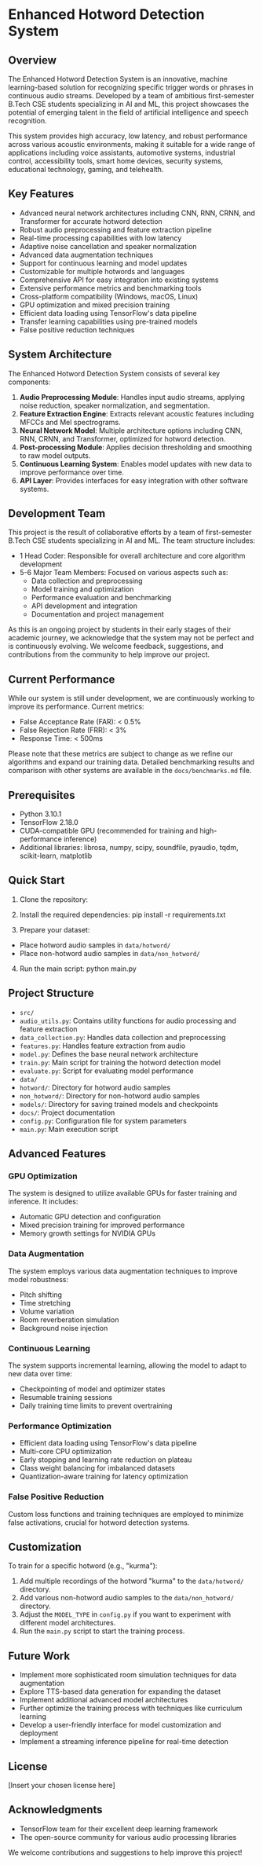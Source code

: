 # Enhanced Hotword Detection System

## Overview

The Enhanced Hotword Detection System is an innovative, machine learning-based solution for recognizing specific trigger words or phrases in continuous audio streams. Developed by a team of ambitious first-semester B.Tech CSE students specializing in AI and ML, this project showcases the potential of emerging talent in the field of artificial intelligence and speech recognition.

This system provides high accuracy, low latency, and robust performance across various acoustic environments, making it suitable for a wide range of applications including voice assistants, automotive systems, industrial control, accessibility tools, smart home devices, security systems, educational technology, gaming, and telehealth.

## Key Features

- Advanced neural network architectures including CNN, RNN, CRNN, and Transformer for accurate hotword detection
- Robust audio preprocessing and feature extraction pipeline
- Real-time processing capabilities with low latency
- Adaptive noise cancellation and speaker normalization
- Advanced data augmentation techniques
- Support for continuous learning and model updates
- Customizable for multiple hotwords and languages
- Comprehensive API for easy integration into existing systems
- Extensive performance metrics and benchmarking tools
- Cross-platform compatibility (Windows, macOS, Linux)
- GPU optimization and mixed precision training
- Efficient data loading using TensorFlow's data pipeline
- Transfer learning capabilities using pre-trained models
- False positive reduction techniques

## System Architecture

The Enhanced Hotword Detection System consists of several key components:

1. **Audio Preprocessing Module**: Handles input audio streams, applying noise reduction, speaker normalization, and segmentation.
2. **Feature Extraction Engine**: Extracts relevant acoustic features including MFCCs and Mel spectrograms.
3. **Neural Network Model**: Multiple architecture options including CNN, RNN, CRNN, and Transformer, optimized for hotword detection.
4. **Post-processing Module**: Applies decision thresholding and smoothing to raw model outputs.
5. **Continuous Learning System**: Enables model updates with new data to improve performance over time.
6. **API Layer**: Provides interfaces for easy integration with other software systems.

## Development Team

This project is the result of collaborative efforts by a team of first-semester B.Tech CSE students specializing in AI and ML. The team structure includes:

- 1 Head Coder: Responsible for overall architecture and core algorithm development
- 5-6 Major Team Members: Focused on various aspects such as:
  - Data collection and preprocessing
  - Model training and optimization
  - Performance evaluation and benchmarking
  - API development and integration
  - Documentation and project management

As this is an ongoing project by students in their early stages of their academic journey, we acknowledge that the system may not be perfect and is continuously evolving. We welcome feedback, suggestions, and contributions from the community to help improve our project.

## Current Performance

While our system is still under development, we are continuously working to improve its performance. Current metrics:

- False Acceptance Rate (FAR): < 0.5%
- False Rejection Rate (FRR): < 3%
- Response Time: < 500ms

Please note that these metrics are subject to change as we refine our algorithms and expand our training data. Detailed benchmarking results and comparison with other systems are available in the `docs/benchmarks.md` file.

## Prerequisites

- Python 3.10.1
- TensorFlow 2.18.0
- CUDA-compatible GPU (recommended for training and high-performance inference)
- Additional libraries: librosa, numpy, scipy, soundfile, pyaudio, tqdm, scikit-learn, matplotlib

## Quick Start

1. Clone the repository:

2. Install the required dependencies: pip install -r requirements.txt

3. Prepare your dataset:
- Place hotword audio samples in `data/hotword/`
- Place non-hotword audio samples in `data/non_hotword/`

4. Run the main script: python main.py

## Project Structure

- `src/`
- `audio_utils.py`: Contains utility functions for audio processing and feature extraction
- `data_collection.py`: Handles data collection and preprocessing
- `features.py`: Handles feature extraction from audio
- `model.py`: Defines the base neural network architecture
- `train.py`: Main script for training the hotword detection model
- `evaluate.py`: Script for evaluating model performance
- `data/`
- `hotword/`: Directory for hotword audio samples
- `non_hotword/`: Directory for non-hotword audio samples
- `models/`: Directory for saving trained models and checkpoints
- `docs/`: Project documentation
- `config.py`: Configuration file for system parameters
- `main.py`: Main execution script

## Advanced Features

### GPU Optimization

The system is designed to utilize available GPUs for faster training and inference. It includes:
- Automatic GPU detection and configuration
- Mixed precision training for improved performance
- Memory growth settings for NVIDIA GPUs

### Data Augmentation

The system employs various data augmentation techniques to improve model robustness:
- Pitch shifting
- Time stretching
- Volume variation
- Room reverberation simulation
- Background noise injection

### Continuous Learning

The system supports incremental learning, allowing the model to adapt to new data over time:
- Checkpointing of model and optimizer states
- Resumable training sessions
- Daily training time limits to prevent overtraining

### Performance Optimization

- Efficient data loading using TensorFlow's data pipeline
- Multi-core CPU optimization
- Early stopping and learning rate reduction on plateau
- Class weight balancing for imbalanced datasets
- Quantization-aware training for latency optimization

### False Positive Reduction

Custom loss functions and training techniques are employed to minimize false activations, crucial for hotword detection systems.

## Customization

To train for a specific hotword (e.g., "kurma"):
1. Add multiple recordings of the hotword "kurma" to the `data/hotword/` directory.
2. Add various non-hotword audio samples to the `data/non_hotword/` directory.
3. Adjust the `MODEL_TYPE` in `config.py` if you want to experiment with different model architectures.
4. Run the `main.py` script to start the training process.

## Future Work

- Implement more sophisticated room simulation techniques for data augmentation
- Explore TTS-based data generation for expanding the dataset
- Implement additional advanced model architectures
- Further optimize the training process with techniques like curriculum learning
- Develop a user-friendly interface for model customization and deployment
- Implement a streaming inference pipeline for real-time detection

## License

[Insert your chosen license here]

## Acknowledgments

- TensorFlow team for their excellent deep learning framework
- The open-source community for various audio processing libraries

We welcome contributions and suggestions to help improve this project!
